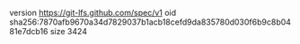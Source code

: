 version https://git-lfs.github.com/spec/v1
oid sha256:7870afb9670a34d7829037b1acb18cefd9da835780d030f6b9c8b0481e7dcb16
size 3424
